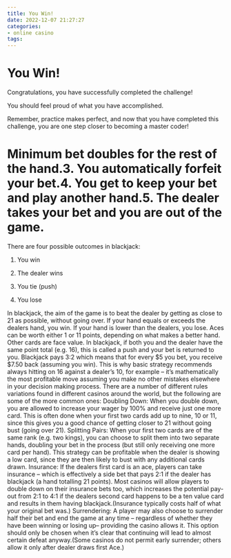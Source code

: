 ```yaml
---
title: You Win!
date: 2022-12-07 21:27:27
categories:
- online casino
tags:
---
```



#  You Win!

Congratulations, you have successfully completed the challenge!

You should feel proud of what you have accomplished.

Remember, practice makes perfect, and now that you have completed this challenge, you are one step closer to becoming a master coder!

#  Minimum bet doubles for the rest of the hand.3. You automatically forfeit your bet.4. You get to keep your bet and play another hand.5. The dealer takes your bet and you are out of the game.

There are four possible outcomes in blackjack:

1. You win

2. The dealer wins

3. You tie (push)

4. You lose





  In blackjack, the aim of the game is to beat the dealer by getting as close to 21 as possible, without going over. If your hand equals or exceeds the dealers hand, you win. If your hand is lower than the dealers, you lose.  Aces can be worth either 1 or 11 points, depending on what makes a better hand. Other cards are face value.  In blackjack, if both you and the dealer have the same point total (e.g. 16), this is called a push and your bet is returned to you.  Blackjack pays 3:2 which means that for every $5 you bet, you receive $7.50 back (assuming you win). This is why basic strategy recommends always hitting on 16 against a dealer’s 10, for example – it’s mathematically the most profitable move assuming you make no other mistakes elsewhere in your decision making process.  There are a number of different rules variations found in different casinos around the world, but the following are some of the more common ones:  Doubling Down: When you double down, you are allowed to increase your wager by 100% and receive just one more card. This is often done when your first two cards add up to nine, 10 or 11, since this gives you a good chance of getting closer to 21 without going bust (going over 21). Splitting Pairs: When your first two cards are of the same rank (e.g. two kings), you can choose to split them into two separate hands, doubling your bet in the process (but still only receiving one more card per hand). This strategy can be profitable when the dealer is showing a low card, since they are then likely to bust with any additional cards drawn. Insurance: If the dealers first card is an ace, players can take insurance – which is effectively a side bet that pays 2:1 if the dealer has blackjack (a hand totalling 21 points).  Most casinos will allow players to double down on their insurance bets too, which increases the potential pay-out from 2:1 to 4:1 if the dealers second card happens to be a ten value card and results in them having blackjack.(Insurance typically costs half of what your original bet was.) Surrendering: A player may also choose to surrender half their bet and end the game at any time – regardless of whether they have been winning or losing up– providing the casino allows it. This option should only be chosen when it’s clear that continuing will lead to almost certain defeat anyway.(Some casinos do not permit early surrender; others allow it only after dealer draws first Ace.)